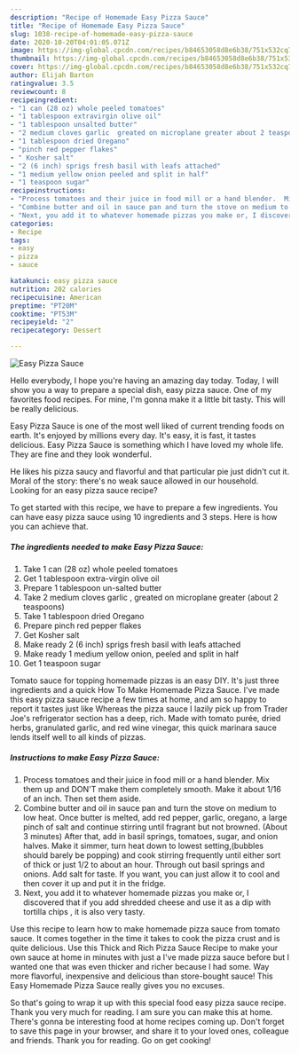 ```yaml
---
description: "Recipe of Homemade Easy Pizza Sauce"
title: "Recipe of Homemade Easy Pizza Sauce"
slug: 1038-recipe-of-homemade-easy-pizza-sauce
date: 2020-10-20T04:01:05.071Z
image: https://img-global.cpcdn.com/recipes/b84653058d8e6b38/751x532cq70/easy-pizza-sauce-recipe-main-photo.jpg
thumbnail: https://img-global.cpcdn.com/recipes/b84653058d8e6b38/751x532cq70/easy-pizza-sauce-recipe-main-photo.jpg
cover: https://img-global.cpcdn.com/recipes/b84653058d8e6b38/751x532cq70/easy-pizza-sauce-recipe-main-photo.jpg
author: Elijah Barton
ratingvalue: 3.5
reviewcount: 8
recipeingredient:
- "1 can (28 oz) whole peeled tomatoes"
- "1 tablespoon extravirgin olive oil"
- "1 tablespoon unsalted butter"
- "2 medium cloves garlic  greated on microplane greater about 2 teaspoons"
- "1 tablespoon dried Oregano"
- "pinch red pepper flakes"
- " Kosher salt"
- "2 (6 inch) sprigs fresh basil with leafs attached"
- "1 medium yellow onion peeled and split in half"
- "1 teaspoon sugar"
recipeinstructions:
- "Process tomatoes and their juice in food mill or a hand blender.  Mix them up and DON&#39;T make them completely smooth. Make it about 1/16 of an inch. Then set them aside."
- "Combine butter and oil in sauce pan and turn the stove on medium to low heat. Once butter is melted, add red pepper, garlic, oregano, a large pinch  of salt and continue stirring until fragrant but not browned. (About 3 minutes) After that, add in basil springs, tomatoes, sugar, and onion halves. Make it simmer, turn heat down to lowest setting,(bubbles should barely be popping) and cook stirring frequently until either sort of thick or just 1/2 to about an hour. Through out basil springs and onions. Add salt for taste. If you want, you can just allow it to cool and then cover it up and put it in the fridge."
- "Next, you add it to whatever homemade pizzas you make or, I discovered that if you add shredded cheese and use it as a dip with tortilla chips , it is also very tasty."
categories:
- Recipe
tags:
- easy
- pizza
- sauce

katakunci: easy pizza sauce 
nutrition: 202 calories
recipecuisine: American
preptime: "PT20M"
cooktime: "PT53M"
recipeyield: "2"
recipecategory: Dessert

---
```



![Easy Pizza Sauce](https://img-global.cpcdn.com/recipes/b84653058d8e6b38/751x532cq70/easy-pizza-sauce-recipe-main-photo.jpg)

Hello everybody, I hope you're having an amazing day today. Today, I will show you a way to prepare a special dish, easy pizza sauce. One of my favorites food recipes. For mine, I'm gonna make it a little bit tasty. This will be really delicious.

Easy Pizza Sauce is one of the most well liked of current trending foods on earth. It's enjoyed by millions every day. It's easy, it is fast, it tastes delicious. Easy Pizza Sauce is something which I have loved my whole life. They are fine and they look wonderful.

He likes his pizza saucy and flavorful and that particular pie just didn&#39;t cut it. Moral of the story: there&#39;s no weak sauce allowed in our household. Looking for an easy pizza sauce recipe?


To get started with this recipe, we have to prepare a few ingredients. You can have easy pizza sauce using 10 ingredients and 3 steps. Here is how you can achieve that.

<!--inarticleads1-->

##### The ingredients needed to make Easy Pizza Sauce:

1. Take 1 can (28 oz) whole peeled tomatoes
1. Get 1 tablespoon extra-virgin olive oil
1. Prepare 1 tablespoon un-salted butter
1. Take 2 medium cloves garlic , greated on microplane greater (about 2 teaspoons)
1. Take 1 tablespoon dried Oregano
1. Prepare pinch red pepper flakes
1. Get  Kosher salt
1. Make ready 2 (6 inch) sprigs fresh basil with leafs attached
1. Make ready 1 medium yellow onion, peeled and split in half
1. Get 1 teaspoon sugar


Tomato sauce for topping homemade pizzas is an easy DIY. It&#39;s just three ingredients and a quick How To Make Homemade Pizza Sauce. I&#39;ve made this easy pizza sauce recipe a few times at home, and am so happy to report it tastes just like Whereas the pizza sauce I lazily pick up from Trader Joe&#39;s refrigerator section has a deep, rich. Made with tomato purée, dried herbs, granulated garlic, and red wine vinegar, this quick marinara sauce lends itself well to all kinds of pizzas. 

<!--inarticleads2-->

##### Instructions to make Easy Pizza Sauce:

1. Process tomatoes and their juice in food mill or a hand blender.  Mix them up and DON&#39;T make them completely smooth. Make it about 1/16 of an inch. Then set them aside.
1. Combine butter and oil in sauce pan and turn the stove on medium to low heat. Once butter is melted, add red pepper, garlic, oregano, a large pinch  of salt and continue stirring until fragrant but not browned. (About 3 minutes) After that, add in basil springs, tomatoes, sugar, and onion halves. Make it simmer, turn heat down to lowest setting,(bubbles should barely be popping) and cook stirring frequently until either sort of thick or just 1/2 to about an hour. Through out basil springs and onions. Add salt for taste. If you want, you can just allow it to cool and then cover it up and put it in the fridge.
1. Next, you add it to whatever homemade pizzas you make or, I discovered that if you add shredded cheese and use it as a dip with tortilla chips , it is also very tasty.


Use this recipe to learn how to make homemade pizza sauce from tomato sauce. It comes together in the time it takes to cook the pizza crust and is quite delicious. Use this Thick and Rich Pizza Sauce Recipe to make your own sauce at home in minutes with just a I&#39;ve made pizza sauce before but I wanted one that was even thicker and richer because I had some. Way more flavorful, inexpensive and delicious than store-bought sauce! This Easy Homemade Pizza Sauce really gives you no excuses. 

So that's going to wrap it up with this special food easy pizza sauce recipe. Thank you very much for reading. I am sure you can make this at home. There's gonna be interesting food at home recipes coming up. Don't forget to save this page in your browser, and share it to your loved ones, colleague and friends. Thank you for reading. Go on get cooking!
